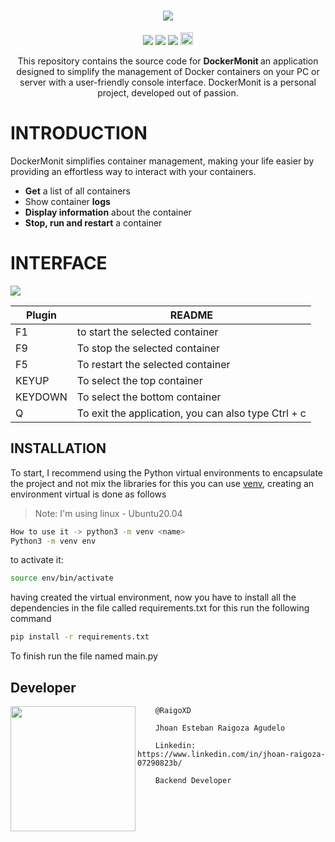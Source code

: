 <h1 align="center">
  <a href="https://www.linkedin.com/in/jhoan-raigoza-07290823b/">
    <img src="https://user-images.githubusercontent.com/66691963/227385489-822f1dfa-1c30-4d12-8535-4f7bf237a3e2.png">
  </a>
</h1>
<p align="center">
<a target="_blank" href="https://www.python.org/"><img src="https://badgen.net/badge/python/3.10"/></a> 
<a target="_blank" href="https://pypi.org/project/rich/"><img src="https://badgen.net/badge/Rich/13.3.2/green" /></a>
<a href="https://docker-py.readthedocs.io/en/stable/"><img src="https://badgen.net/badge/Dockers_SDK/6.0.1"/></a>
<a target="_blank" href="https://www.linkedin.com/in/jhoan-raigoza-07290823b/"><img height="20" src="https://img.shields.io/badge/LinkedIn-0077B5?style=for-the-badge&logo=linkedin&logoColor=white" /></a>
</p>

<p align="center">
  This repository contains the source code for <strong> DockerMonit </strong>
  an application designed to simplify the management of Docker containers on your PC or server with a user-friendly console interface. DockerMonit is a personal project, developed out of passion. 
</p>

# INTRODUCTION

DockerMonit simplifies container management, making your life easier by providing an effortless way to interact with your containers. 

* **Get** a list of all containers
* Show container **logs**
* **Display information** about the container
* **Stop, run and restart** a container

# INTERFACE

<img aling="center" src="https://user-images.githubusercontent.com/66691963/227390858-7e55c9d4-7e0f-46af-bc08-a5ccaabca084.png">

| Plugin | README |
| ------ | ------ |
| F1 | to start the selected container |
| F9 | To stop the selected container |
| F5 | To restart the selected container |
| KEYUP | To select the top container |
| KEYDOWN | To select the bottom container |
| Q | To exit the application, you can also type Ctrl + c |

## INSTALLATION

To start, I recommend using the Python virtual environments to encapsulate the project and not mix the libraries for this you can use [venv](https://docs.python.org/es/3.8/library/venv.html), creating an environment virtual is done as follows
> Note: I'm using linux - Ubuntu20.04

```sh
How to use it -> python3 -m venv <name>
Python3 -m venv env    
```
to activate it:
```sh
source env/bin/activate    
```
having created the virtual environment, now you have to install all the dependencies in the file called requirements.txt for this run the following command
```sh
pip install -r requirements.txt   
```

To finish run the file named main.py
## Developer

<p>
    <img align="left" width="200" height="200" src="https://avatars.githubusercontent.com/u/66691963?v=4">
    <P>
        
        @RaigoXD
        
        Jhoan Esteban Raigoza Agudelo
        
        Linkedin: https://www.linkedin.com/in/jhoan-raigoza-07290823b/
        
        Backend Developer

